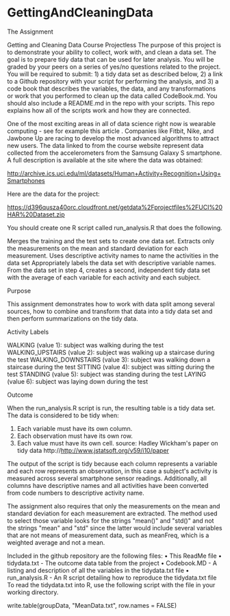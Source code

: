 # GettingAndCleaningData

The Assignment 

Getting and Cleaning Data Course Projectless 
The purpose of this project is to demonstrate your ability to collect, work with, and clean a data set. The goal is to prepare tidy data that can be used for later analysis. You will be graded by your peers on a series of yes/no questions related to the project. You will be required to submit: 1) a tidy data set as described below, 2) a link to a Github repository with your script for performing the analysis, and 3) a code book that describes the variables, the data, and any transformations or work that you performed to clean up the data called CodeBook.md. You should also include a README.md in the repo with your scripts. This repo explains how all of the scripts work and how they are connected.

One of the most exciting areas in all of data science right now is wearable computing - see for example this article . Companies like Fitbit, Nike, and Jawbone Up are racing to develop the most advanced algorithms to attract new users. The data linked to from the course website represent data collected from the accelerometers from the Samsung Galaxy S smartphone. A full description is available at the site where the data was obtained:

http://archive.ics.uci.edu/ml/datasets/Human+Activity+Recognition+Using+Smartphones

Here are the data for the project:

https://d396qusza40orc.cloudfront.net/getdata%2Fprojectfiles%2FUCI%20HAR%20Dataset.zip

You should create one R script called run_analysis.R that does the following.

Merges the training and the test sets to create one data set.
Extracts only the measurements on the mean and standard deviation for each measurement.
Uses descriptive activity names to name the activities in the data set
Appropriately labels the data set with descriptive variable names.
From the data set in step 4, creates a second, independent tidy data set with the average of each variable for each activity and each subject. 

Purpose

This assignment demonstrates how to work with data split among several sources, how to combine and transform that data into a tidy data set and then perform summarizations on the tidy data.

Activity Labels

WALKING (value 1): subject was walking during the test
WALKING_UPSTAIRS (value 2): subject was walking up a staircase during the test
WALKING_DOWNSTAIRS (value 3): subject was walking down a staircase during the test
SITTING (value 4): subject was sitting during the test
STANDING (value 5): subject was standing during the test
LAYING (value 6): subject was laying down during the test

Outcome

When the run_analysis.R script is run, the resulting table is a tidy data set.
The data is considered to be tidy when:
1.	Each variable must have its own column.
2.	Each observation must have its own row.
3.	Each value must have its own cell.
source: Hadley Wickham's paper on tidy data http://http://www.jstatsoft.org/v59/i10/paper

The output of the script is tidy because each column represents a variable and each row represents an observation, in this case a subject's activity is measured across several smartphone sensor readings. Additionally, all columns have descriptive names and all activities have been converted from code numbers to descriptive activity name.

The assignment also requires that only the measurements on the mean and standard deviation for each measurement are extracted. The method used to select those variable looks for the strings "mean()" and "std()" and not the strings "mean" and "std" since the latter would include several variables that are not means of measurement data, such as meanFreq, which is a weighted average and not a mean.

Included in the github repository are the following files:
•	This ReadMe file
•	tidydata.txt - The outcome data table from the project
•	Codebook.MD - A listing and description of all the variables in the tidydata.txt file
•	run_analysis.R - An R script detailing how to reproduce the tidydata.txt file
To read the tidydata.txt into R, use the following script with the file in your working directory.

write.table(groupData, "MeanData.txt", row.names = FALSE)
